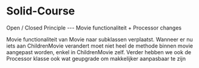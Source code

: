 # Solid-Course
Open / Closed Principle --- Movie functionaliteit + Processor changes

Movie functionaliteit van Movie naar subklassen verplaatst.
Wanneer er nu iets aan ChildrenMovie verandert moet niet heel de methode binnen movie aangepast worden, enkel in ChildrenMovie zelf.
Verder hebben we ook de Processor klasse ook wat geupgrade om makkelijker aanpasbaar te zijn